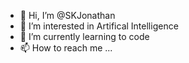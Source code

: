 - 👋 Hi, I’m @SKJonathan
- 👀 I’m interested in Artifical Intelligence
- 🌱 I’m currently learning to code
- 📫 How to reach me ...

<!---
SKJonathan/SKJonathan is a ✨ special ✨ repository because its `README.md` (this file) appears on your GitHub profile.
You can click the Preview link to take a look at your changes.
--->

